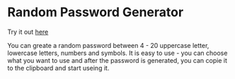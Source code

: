 # Random Password Generator

Try it out [here](https://jessika8.github.io/passwordGenerator/)

You can greate a random password between 4 - 20 uppercase letter, lowercase letters, numbers and symbols. It is easy to use - you can choose what you want to use and after the password is generated, you can copie it to the clipboard and start useing it.